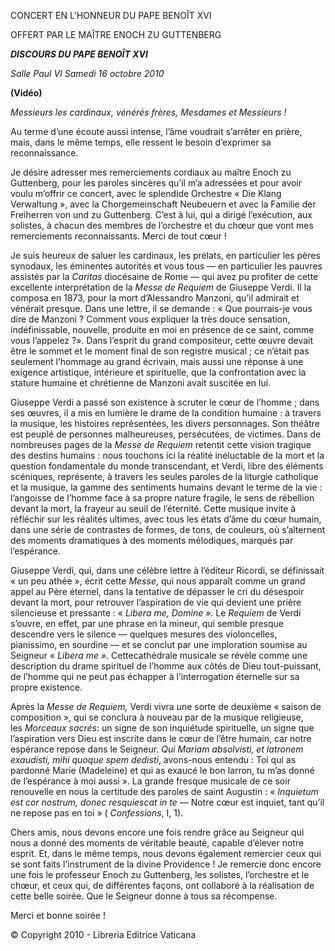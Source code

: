 CONCERT EN L'HONNEUR DU PAPE BENOÎT XVI

OFFERT PAR LE MAÎTRE ENOCH ZU GUTTENBERG

***DISCOURS DU PAPE BENOÎT XVI***

*Salle Paul VI* *Samedi 16 octobre 2010*

**(Vidéo)**

*Messieurs les cardinaux,* *vénérés frères,* *Mesdames et Messieurs !*

Au terme d’une écoute aussi intense, l’âme voudrait s’arrêter en prière, mais, dans le même temps, elle ressent le besoin d’exprimer sa reconnaissance.

Je désire adresser mes remerciements cordiaux au maître Enoch zu Guttenberg, pour les paroles sincères qu’il m’a adressées et pour avoir voulu m’offrir ce concert, avec le splendide Orchestre « Die Klang Verwaltung », avec la Chorgemeinschaft Neubeuern et avec la Familie der Freiherren von und zu Guttenberg. C’est à lui, qui a dirigé l’exécution, aux solistes, à chacun des membres de l’orchestre et du chœur que vont mes remerciements reconnaissants. Merci de tout cœur !

Je suis heureux de saluer les cardinaux, les prélats, en particulier les pères synodaux, les éminentes autorités et vous tous — en particulier les pauvres assistés par la *Caritas* diocésaine de Rome — qui avez pu profiter de cette excellente interprétation de la *Messe de Requiem* de Giuseppe Verdi. Il la composa en 1873, pour la mort d’Alessandro Manzoni, qu’il admirait et vénérait presque. Dans une lettre, il se demande : « Que pourrais-je vous dire de Manzoni ? Comment vous expliquer la très douce sensation, indéfinissable, nouvelle, produite en moi en présence de ce saint, comme vous l’appelez ?». Dans l’esprit du grand compositeur, cette œuvre devait être le sommet et le moment final de son registre musical ; ce n’était pas seulement l’hommage au grand écrivain, mais aussi une réponse à une exigence artistique, intérieure et spirituelle, que la confrontation avec la stature humaine et chrétienne de Manzoni avait suscitée en lui.

Giuseppe Verdi a passé son existence à scruter le cœur de l’homme ; dans ses œuvres, il a mis en lumière le drame de la condition humaine : à travers la musique, les histoires représentées, les divers personnages. Son théâtre est peuplé de personnes malheureuses, persécutées, de victimes. Dans de nombreuses pages de la *Messe de Requiem* retentit cette vision tragique des destins humains : nous touchons ici la réalité inéluctable de la mort et la question fondamentale du monde transcendant, et Verdi, libre des éléments scéniques, représente, à travers les seules paroles de la liturgie catholique et la musique, la gamme des sentiments humains devant le terme de la vie : l’angoisse de l’homme face à sa propre nature fragile, le sens de rébellion devant la mort, la frayeur au seuil de l’éternité. Cette musique invite à réfléchir sur les réalités ultimes, avec tous les états d’âme du cœur humain, dans une série de contrastes de formes, de tons, de couleurs, où s’alternent des moments dramatiques à des moments mélodiques, marqués par l’espérance.

Giuseppe Verdi, qui, dans une célèbre lettre à l’éditeur Ricordi, se définissait « un peu athée », écrit cette *Messe*, qui nous apparaît comme un grand appel au Père éternel, dans la tentative de dépasser le cri du désespoir devant la mort, pour retrouver l’aspiration de vie qui devient une prière silencieuse et pressante : « *Libera me, Domine »*. Le *Requiem* de Verdi s’ouvre, en effet, par une phrase en la mineur, qui semble presque descendre vers le silence — quelques mesures des violoncelles, pianissimo, en sourdine — et se conclut par une imploration soumise au Seigneur « *Libera me »*. Cettecathédrale musicale se révèle comme une description du drame spirituel de l’homme aux côtés de Dieu tout-puissant, de l’homme qui ne peut pas échapper à l’interrogation éternelle sur sa propre existence.

Après la *Messe de Requiem,* Verdi vivra une sorte de deuxième « saison de composition », qui se conclura à nouveau par de la musique religieuse, les *Morceaux sacrés*: un signe de son inquiétude spirituelle, un signe que l’aspiration vers Dieu est inscrite dans le cœur de l’être humain, car notre espérance repose dans le Seigneur. *Qui Mariam absolvisti, et latronem exaudisti, mihi quoque spem dedisti*, avons-nous entendu : Toi qui as pardonné Marie (Madeleine) et qui as exaucé le bon larron, tu m’as donné de l’espérance à moi aussi ». La grande fresque musicale de ce soir renouvelle en nous la certitude des paroles de saint Augustin : « *Inquietum est cor nostrum, donec resquiescat in te* — Notre cœur est inquiet, tant qu’il ne repose pas en toi » ( *Confessions*, I, 1).

Chers amis, nous devons encore une fois rendre grâce au Seigneur qui nous a donné des moments de véritable beauté, capable d’élever notre esprit. Et, dans le même temps, nous devons également remercier ceux qui se sont faits l’instrument de la divine Providence ! Je remercie donc encore une fois le professeur Enoch zu Guttenberg, les solistes, l’orchestre et le chœur, et ceux qui, de différentes façons, ont collaboré à la réalisation de cette belle soirée. Que le Seigneur donne à tous sa récompense.

Merci et bonne soirée !

© Copyright 2010 - Libreria Editrice Vaticana